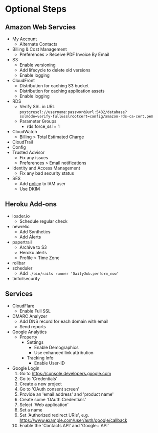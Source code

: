 # Optional Steps

## Amazon Web Servcies

* My Account
  * Alternate Contacts
* Billing & Cost Management
  * Preferences > Receive PDF Invoice By Email
* S3
  * Enable versioning
  * Add lifecycle to delete old versions
  * Enable logging
* CloudFront
  * Distribution for caching S3 bucket
  * Distribution for caching application assets
  * Enable logging
* RDS
  * Verify SSL in URL `postgresql://username:password@url:5432/database?sslmode=verify-full&sslrootcert=config/amazon-rds-ca-cert.pem`
  * Parameter Groups
    * rds.force_ssl = 1
* CloudWatch
  * Billing > Total Estimated Charge
* CloudTrail
* Config
* Trusted Advisor
  * Fix any issues
  * Preferences > Email notifications
* Identity and Access Management
  * Fix any bad security status
* SES
  * Add [policy](iam_ses_policy.json) to IAM user
  * Use DKIM

## Heroku Add-ons

* loader.io
  * Schedule regular check
* newrelic
  * Add Synthetics
  * Add Alerts
* papertrail
  * Archive to S3
  * Heroku alerts
  * Profile > Time Zone
* rollbar
* scheduler
  * Add `./bin/rails runner 'DailyJob.perform_now'`
* tinfoilsecurity

## Services

* CloudFlare
  * Enable Full SSL
* DMARC Analyzer
  * Add DNS record for each domain with email
  * Send reports
* Google Analytics
  * Property
    * Settings
      * Enable Demographics
      * Use enhanced link attribution
    * Tracking Info
      * Enable User-ID
* Google Login
  1. Go to https://console.developers.google.com
  1. Go to 'Credentials'
  1. Create a new project
  1. Go to 'OAuth consent screen'
  1. Provide an 'email address' and 'product name'
  1. Create some 'OAuth Credentials'
    1. Select 'Web application'
    1. Set a name
    1. Set 'Authorized redirect URIs', e.g. https://www.example.com/user/auth/google/callback
  1. Enable the 'Contacts API' and 'Google+ API'

